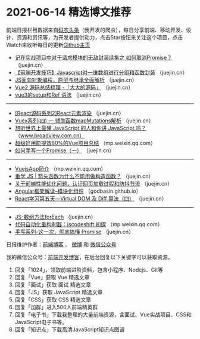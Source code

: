 # 2021-06-14 精选博文推荐

前端日报栏目数据来自[码农头条](https://toutiao.qdkfweb.cn/)（我开发的爬虫），每日分享前端、移动开发、设计、资源和资讯等，为开发者提供动力，点击Star按钮来关注这个项目，点击Watch来收听每日的更新[Github主页](https://github.com/kujian/frontendDaily)
* [记在实战项目中对于请求模块的无敌封装续集之 如何取消Promise？](https://juejin.cn/post/6973124253176561672) （juejin.cn）
* [【前端开发技巧】Javascript对一维数组进行分组和函数封装](https://juejin.cn/post/6973115684435787789) （juejin.cn）
* [JS面向对象编程，原型与继承全面解析](https://juejin.cn/post/6973091550528012296) （juejin.cn）
* [Vue2 源码总结梳理 -「大大的源码」](https://juejin.cn/post/6973196579918315533) （juejin.cn）
* [vue3的setup和Ref 语法](https://juejin.cn/post/6973081138222858276) （juejin.cn）

***
* [[React源码系列2]React元素渲染](https://juejin.cn/post/6973197288902492190) （juejin.cn）
* [Vuex系列(四) &#8212; 辅助函数mapMutations解析](https://juejin.cn/post/6973080514215280647) （juejin.cn）
* [想听世界上最懂 JavaScript 的人和你讲 JavaScript 吗？](http://www.broadview.com.cn/article/419858) （www.broadview.com.cn）
* [超级好用能提效80%的Vue项目总结](https://mp.weixin.qq.com/s?__biz=MzIyMDkwODczNw==&mid=2247499505&idx=1&sn=bc9e32e9221257516cae64076c92bec5) （mp.weixin.qq.com）
* [如何手写一个Promise（一）](https://juejin.cn/post/6973183996326838286) （juejin.cn）

***
* [VuejsApp简介](https://mp.weixin.qq.com/s?__biz=MzU5NzcwMjI2Mw==&mid=2247485816&idx=1&sn=678118ce8886a26facbaec35f0b5a311) （mp.weixin.qq.com）
* [重学 JS | 箭头函数为什么不能用做构造函数？](https://juejin.cn/post/6973181948327903245) （juejin.cn）
* [关于前端性能优化问题，认识网页加载过程和防抖节流](https://juejin.cn/post/6973062729925918756) （juejin.cn）
* [Angular框架解读&#8211;模块化组织](https://godbasin.github.io/2021/06/13/angular-design-module/) （godbasin.github.io）
* [React学习第五天&#8212;Virtual DOM 及 Diff 算法（四）](https://juejin.cn/post/6972991860423786503) （juejin.cn）

***
* [JS-数组方法forEach](https://juejin.cn/post/6973168660076560392) （juejin.cn）
* [代码自动化重构利器：jscodeshift 初探](https://mp.weixin.qq.com/s/0YQBksT0C7_ojAdFtWtFsQ) （mp.weixin.qq.com）
* [手写系列-这一次，彻底搞懂 Promise](https://juejin.cn/post/6973155726302642206) （juejin.cn）

日报维护作者：[前端博客](https://qdkfweb.cn/) 、 [微博](http://weibo.com/kujian) 和 [微信公众号](https://open.weixin.qq.com/qr/code?username=caibaojian_com)

我的微信公众号：[前端开发博客](https://open.weixin.qq.com/qr/code?username=caibaojian_com)，在后台回复以下关键字可以获取资源。

1. 回复「1024」，领取前端进阶资料，包含小程序、Nodejs、Git等
2. 回复「Vue」获取 Vue 精选文章
3. 回复「面试」获取 面试 精选文章
4. 回复「JS」获取 JavaScript 精选文章
5. 回复「CSS」获取 CSS 精选文章
6. 回复「加群」进入500人前端精英群
7. 回复「电子书」下载我整理的大量前端资源，含面试、Vue实战项目、CSS和JavaScript电子书等。
8. 回复「知识点」下载高清JavaScript知识点图谱